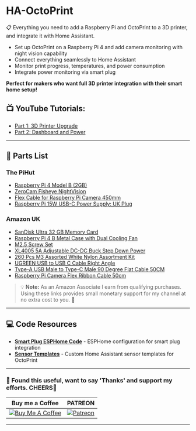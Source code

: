 # HA-OctoPrint

📋 Everything you need to add a Raspberry Pi and OctoPrint to a 3D printer, and integrate it with Home Assistant.

- Set up OctoPrint on a Raspberry Pi 4 and add camera monitoring with night vision capability  
- Connect everything seamlessly to Home Assistant
- Monitor print progress, temperatures, and power consumption
- Integrate power monitoring via smart plug

**Perfect for makers who want full 3D printer integration with their smart home setup!**

## 📺 **YouTube Tutorials:**
- [Part 1: 3D Printer Upgrade](https://youtu.be/_XgJyYwlejo)
- [Part 2: Dashboard and Power](https://youtu.be/_XgJyYwlejo)

---

## 🛒 Parts List

### The PiHut
- [Raspberry Pi 4 Model B (2GB)](https://thepihut.com/products/raspberry-pi-4-model-b)
- [ZeroCam Fisheye NightVision](https://thepihut.com/products/zerocam-fisheye-nightvision-for-pizero-raspberry-pi-3)
- [Flex Cable for Raspberry Pi Camera 450mm](https://thepihut.com/products/flex-cable-for-raspberry-pi-camera-or-display-18-457mm)
- [Raspberry Pi 15W USB-C Power Supply: UK Plug](https://thepihut.com/products/raspberry-pi-psu-uk)

### Amazon UK
- [SanDisk Ultra 32 GB Memory Card](https://amzn.to/3Hfa2vp)
- [Raspberry Pi 4 B Metal Case with Dual Cooling Fan](https://amzn.to/3Hk5Qe3)
- [M2.5 Screw Set](https://amzn.to/4dGhXhn)
- [XL4005 5A Adjustable DC-DC Buck Step Down Power](https://amzn.to/3HjgOR2)
- [260 Pcs M3 Assorted White Nylon Assortment Kit](https://amzn.to/43zVRsj)
- [UGREEN USB to USB C Cable Right Angle](https://amzn.to/43CNHQ9)
- [Type-A USB Male to Type-C Male 90 Degree Flat Cable 50CM](https://amzn.to/4kjKc8d)
- [Raspberry Pi Camera Flex Ribbon Cable 50cm](https://amzn.to/4kMKtR5)

> 💡 **Note:** As an Amazon Associate I earn from qualifying purchases. Using these links provides small monetary support for my channel at no extra cost to you. 💖

---

## 💻 Code Resources

- **[Smart Plug ESPHome Code](https://github.com/3ative/HA-OctoPrint/blob/main/Smart_Plug.yaml)** - ESPHome configuration for smart plug integration
- **[Sensor Templates](https://github.com/3ative/HA-OctoPrint/blob/main/octoprint_custom_sensors.yaml)** - Custom Home Assistant sensor templates for OctoPrint

---
### 🤝 Found this useful, want to say 'Thanks' and support my efforts. CHEERS🍺
| Buy me a Coffee | PATREON |
|-----------------|---------|
| [![Buy Me A Coffee](https://img.shields.io/badge/Buy%20Me%20A%20Coffee-donate-yellow.svg?style=flat-square&logo=buy-me-a-coffee)](https://www.buymeacoffee.com/3ative) | [![Patreon](https://img.shields.io/badge/Patreon-support-red.svg?style=flat-square&logo=patreon)](https://www.patreon.com/3ative) |
---
